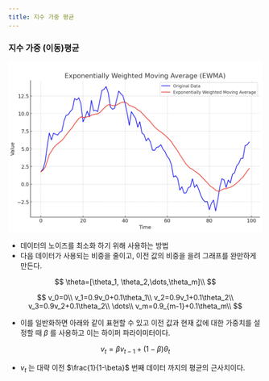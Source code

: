 ```yaml
---
title: 지수 가중 평균
---
```

### 지수 가중 (이동)평균

![](/assets/31120e0d-8c96-4997-96ba-efabec64b228.png)

- 데이터의 노이즈를 최소화 하기 위해 사용하는 방법
- 다음 데이터가 사용되는 비중을 줄이고, 이전 값의 비중을 을려 그래프를 완만하게 만든다.

$$
\theta=[\theta_1, \theta_2,\dots,\theta_m]\\
$$

$$
v_0=0\\
v_1=0.9v_0+0.1\theta_1\\
v_2=0.9v_1+0.1\theta_2\\
v_3=0.9v_2+0.1\theta_2\\
\dots\\
v_m=0.9_{m-1}+0.1\theta_m\\
$$

- 이를 일반화하면 아래와 같이 표현할 수 있고 이전 값과 현재 값에 대한 가중치를 설정할 때 $\beta$ 를 사용하고 이는 하이퍼 파라이미터이다.

$$
v_t=\beta v_{t-1}+(1-\beta)\theta_t
$$

- $v_t$ 는 대략 이전 $\frac{1}{1-\beta}$ 번째 데이터 까지의 평균의 근사치이다.